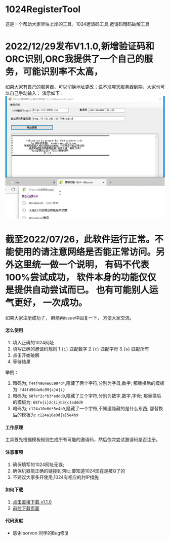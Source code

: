 # 1024RegisterTool
这是一个帮助大家尽快上岸的工具。1024邀请码工具,邀请码暗码破解工具

# 2022/12/29发布V1.1.0,新增验证码和ORC识别,ORC我提供了一个自己的服务，可能识别率不太高，
如果大家有自己的服务器，可以切换地址更改；说不准哪天服务器到期，大家也可以自己手动输入：
演示如下：
![演示GIF](https://github.com/MisterChangRay/1024RegisterTool/blob/master/%E4%BD%BF%E7%94%A8GIF.gif)


# 截至2022/07/26，此软件运行正常。不能使用的请注意网络是否能正常访问。另外这里统一做一个说明， 有码不代表100%尝试成功， 软件本身的功能仅仅是提供自动尝试而已。 也有可能别人运气更好， 一次成功。



如果大家注册成功了， 麻烦再issue中回复一下， 方便大家交流。 

#### 怎么使用
1. 填入正确的1024网址
2. 填写正确的邀请码规则
  1.`{i}` 匹配数字
  2.`{c}` 匹配字母
  3.`{a}` 匹配所有
3. 点击开始破解
4. 等待结果

举例：
1. 暗码为; `f44f4964e6c99*d*`,隐藏了两个字符,分别为字母,数字; 那替换后的模板为: `f44f4964e6c99{c}d{i}`
2. 暗码为; `68fe*2c*b3*eddd9`,隐藏了三个字符,分别为数字,数字,字母; 那替换后的模板为: `68fe{i}2c{i}b3{c}eddd9`
3. 暗码为; `c124a10e0d*5e4b9`,隐藏了一个字符,不知道隐藏的是什么东西; 那替换后的模板为: `c124a10e0d{a}5e4b9`

#### 工作原理
工具首先根据模板规则生成所有可能的邀请码，然后依次尝试邀请码是否注册。


#### 注意事项
1. 确保填写的1024网址无误;
2. 确保机器能正确的链接到网址,要知道1024现在是被Q了的
3. 不建议大家多开使用,1024有相应的封IP措施


#### 如何下载
1. [点击直接下载 v1.1.0](https://github.com/MisterChangRay/1024RegisterTool/releases/tag/V1.1.0)
2. [前往下载页面](https://github.com/MisterChangRay/1024RegisterTool/releases)


#### 代码贡献
- 感谢 sorvon 同学的Bug修复
